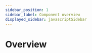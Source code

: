 ```yaml
---
sidebar_position: 1
sidebar_label: Component overview
displayed_sidebar: javascriptSidebar
---
```


# Overview

